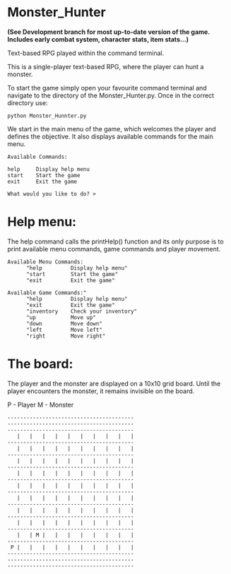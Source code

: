 # Monster_Hunter
__(See Development branch for most up-to-date version of the game. Includes early combat system, character stats, item stats...)__

Text-based RPG played within the command terminal. 

This is a single-player text-based RPG, where the player can hunt a monster.

To start the game simply open your favourite command terminal and navigate to the directory of the Monster_Hunter.py. Once in the correct directory use:

    python Monster_Hunnter.py
    
We start in the main menu of the game, which welcomes the player and defines the objective. It also displays available commands for the main menu.

    Available Commands:

    help     Display help menu
    start    Start the game
    exit     Exit the game

    What would you like to do? >
    
# Help menu:

The help command calls the printHelp() function and its only purpose is to print available menu commands, game commands and             player movement.

    Available Menu Commands:
          "help         Display help menu"
          "start        Start the game"
          "exit         Exit the game"
          
    Available Game Commands:"
          "help         Display help menu"
          "exit         Exit the game"
          "inventory    Check your inventory"
          "up           Move up"
          "down         Move down"
          "left         Move left"
          "right        Move right"

# The board:

The player and the monster are displayed on a 10x10 grid board. Until the player encounters the monster, it remains invisible on the board.

P - Player
M - Monster

    ----------------------------------------
    ----------------------------------------
    ----------------------------------------
       |   |   |   |   |   |   |   |   |   |
    ----------------------------------------
       |   |   |   |   |   |   |   |   |   |
    ----------------------------------------
       |   |   |   |   |   |   |   |   |   |
    ----------------------------------------
       |   |   |   |   |   |   |   |   |   |
    ----------------------------------------
       |   |   |   |   |   |   |   |   |   |
    ----------------------------------------
       |   |   |   |   |   |   |   |   |   |
    ----------------------------------------
       |   |   |   |   |   |   |   |   |   |
    ----------------------------------------
       |   |   |   |   |   |   |   |   |   |
    ----------------------------------------
       |   | M |   |   |   |   |   |   |   |
    ----------------------------------------
     P |   |   |   |   |   |   |   |   |   |
    ----------------------------------------
    ----------------------------------------
    ----------------------------------------
    
 
